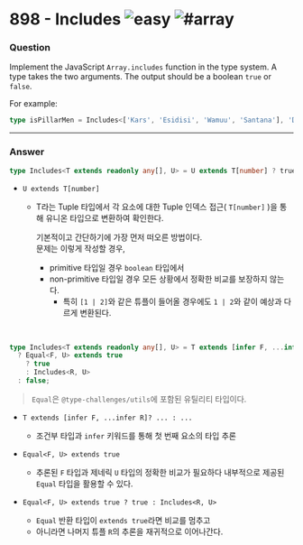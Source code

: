 # 898 - Includes <img src="https://img.shields.io/badge/-easy-7aad0c" alt="easy"/> <img src="https://img.shields.io/badge/-%23array-999" alt="#array"/>

### Question
Implement the JavaScript `Array.includes` function in the type system. A type takes the two arguments. The output should be a boolean `true` or `false`.

For example:

```ts
type isPillarMen = Includes<['Kars', 'Esidisi', 'Wamuu', 'Santana'], 'Dio'> // expected to be `false`
```

---
### Answer
```ts
type Includes<T extends readonly any[], U> = U extends T[number] ? true : false;
```
- `U extends T[number]`
    - T라는 Tuple 타입에서 각 요소에 대한 Tuple 인덱스 접근( `T[number]` )을 통해 유니온 타입으로 변환하여 확인한다.  
      
      기본적이고 간단하기에 가장 먼저 떠오른 방법이다.  
      문제는 이렇게 작성할 경우,
      - primitive 타입일 경우 `boolean` 타입에서 
      - non-primitive 타입일 경우 모든 상황에서 정확한 비교를 보장하지 않는다. 
        - 특히 `[1 | 2]`와 같은 튜플이 들어올 경우에도 `1 | 2`와 같이 예상과 다르게 변환된다. 

<br/>

```ts
type Includes<T extends readonly any[], U> = T extends [infer F, ...infer R]
  ? Equal<F, U> extends true
    ? true
    : Includes<R, U>
  : false;
```
> `Equal`은 `@type-challenges/utils`에 포함된 유틸리티 타입이다.   

- `T extends [infer F, ...infer R]? ... : ...`
    - 조건부 타입과 `infer` 키워드를 통해 첫 번째 요소의 타입 추론 

- `Equal<F, U> extends true`
    - 추론된 `F` 타입과 제네릭 `U` 타입의 정확한 비교가 필요하다 내부적으로 제공된 `Equal` 타입을 활용할 수 있다.
    
- `Equal<F, U> extends true ? true : Includes<R, U>`    
    - `Equal` 반환 타입이 `extends true`라면 비교를 멈추고
    - 아니라면 나머지 튜플 `R`의 추론을 재귀적으로 이어나간다. 
